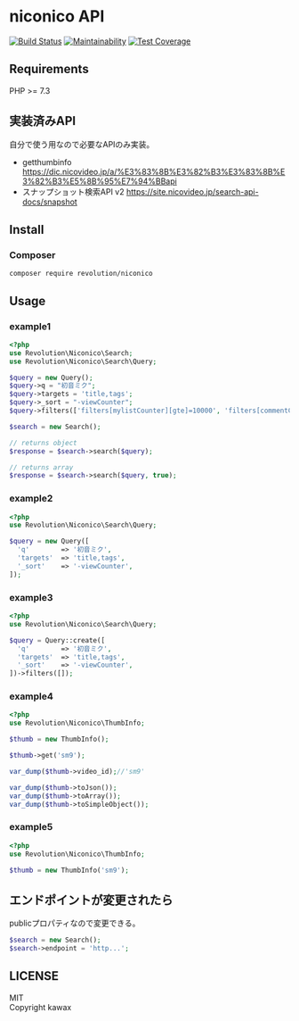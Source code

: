 # niconico API

[![Build Status](https://travis-ci.com/kawax/niconico.svg?branch=master)](https://travis-ci.com/kawax/niconico)
[![Maintainability](https://api.codeclimate.com/v1/badges/4e9a1edcc42746a6786f/maintainability)](https://codeclimate.com/github/kawax/niconico/maintainability)
[![Test Coverage](https://api.codeclimate.com/v1/badges/4e9a1edcc42746a6786f/test_coverage)](https://codeclimate.com/github/kawax/niconico/test_coverage)

## Requirements
PHP >= 7.3

## 実装済みAPI
自分で使う用なので必要なAPIのみ実装。

- getthumbinfo https://dic.nicovideo.jp/a/%E3%83%8B%E3%82%B3%E3%83%8B%E3%82%B3%E5%8B%95%E7%94%BBapi
- スナップショット検索API v2 https://site.nicovideo.jp/search-api-docs/snapshot

## Install

### Composer
```
composer require revolution/niconico
```

## Usage

### example1
```php
<?php
use Revolution\Niconico\Search;
use Revolution\Niconico\Search\Query;

$query = new Query();
$query->q = "初音ミク";
$query->targets = 'title,tags';
$query->_sort = "-viewCounter";
$query->filters(['filters[mylistCounter][gte]=10000', 'filters[commentCounter][gte]=100000']);

$search = new Search();

// returns object
$response = $search->search($query);

// returns array
$response = $search->search($query, true);
```

### example2
```php
<?php
use Revolution\Niconico\Search\Query;

$query = new Query([
  'q'        => '初音ミク',
  'targets'  => 'title,tags',
  '_sort'    => '-viewCounter',
]);
```

### example3
```php
<?php
use Revolution\Niconico\Search\Query;

$query = Query::create([
  'q'        => '初音ミク',
  'targets'  => 'title,tags',
  '_sort'    => '-viewCounter',
])->filters([]);
```

### example4
```php
<?php
use Revolution\Niconico\ThumbInfo;

$thumb = new ThumbInfo();

$thumb->get('sm9');

var_dump($thumb->video_id);//'sm9'

var_dump($thumb->toJson());
var_dump($thumb->toArray());
var_dump($thumb->toSimpleObject());
```

### example5
```php
<?php
use Revolution\Niconico\ThumbInfo;

$thumb = new ThumbInfo('sm9');
```

## エンドポイントが変更されたら
publicプロパティなので変更できる。

```php
$search = new Search();
$search->endpoint = 'http...';
```

## LICENSE
MIT  
Copyright kawax
